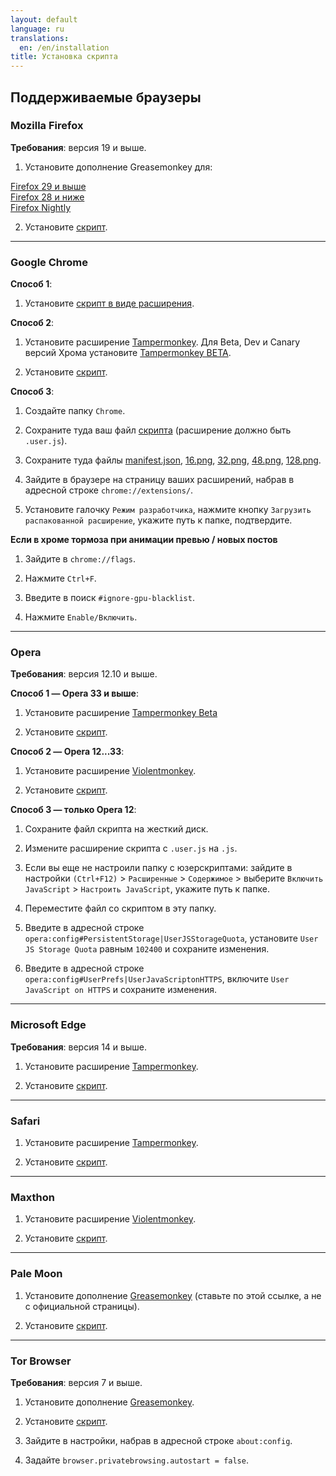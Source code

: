 ```yaml
---
layout: default
language: ru
translations:
  en: /en/installation
title: Установка скрипта
---
```


## Поддерживаемые браузеры

<h3 id="Firefox">Mozilla Firefox</h3>

**Требования**: версия 19 и выше.

1. Установите дополнение Greasemonkey для:
>
[Firefox 29 и выше](https://addons.mozilla.org/ru/firefox/addon/greasemonkey/)<br>
[Firefox 28 и ниже](https://addons.mozilla.org/ru/firefox/addon/greasemonkey/versions/)<br>
[Firefox Nightly](https://arantius.com/misc/gm-nightly/)

2. Установите [скрипт](https://raw.github.com/SthephanShinkufag/Dollchan-Extension-Tools/master/Dollchan_Extension_Tools.user.js).
<hr>

<h3 id="Chrome">Google Chrome</h3>

**Способ 1**:

1. Установите [скрипт в виде расширения](https://chrome.google.com/webstore/detail/dollchan-extension-tools/ipnoalfffblkaodfmipjjgkfbgcfadad).

**Способ 2**:

1. Установите расширение [Tampermonkey](https://chrome.google.com/webstore/detail/tampermonkey/dhdgffkkebhmkfjojejmpbldmpobfkfo). Для Beta, Dev и Canary версий Хрома установите [Tampermonkey BETA](https://chrome.google.com/webstore/detail/tampermonkey-beta/gcalenpjmijncebpfijmoaglllgpjagf).

2. Установите [скрипт](https://raw.github.com/SthephanShinkufag/Dollchan-Extension-Tools/master/Dollchan_Extension_Tools.user.js).

**Способ 3**:

1. Создайте папку `Chrome`.

2. Сохраните туда ваш файл [скрипта](https://raw.github.com/SthephanShinkufag/Dollchan-Extension-Tools/master/Dollchan_Extension_Tools.user.js) (расширение должно быть `.user.js`).

3. Сохраните туда файлы [manifest.json](https://github.com/SthephanShinkufag/Dollchan-Extension-Tools/raw/master/Chrome/manifest.json), [16.png](https://github.com/SthephanShinkufag/Dollchan-Extension-Tools/raw/master/Chrome/16.png), [32.png](https://github.com/SthephanShinkufag/Dollchan-Extension-Tools/raw/master/Chrome/32.png), [48.png](https://github.com/SthephanShinkufag/Dollchan-Extension-Tools/raw/master/Chrome/48.png), [128.png](https://github.com/SthephanShinkufag/Dollchan-Extension-Tools/raw/master/Chrome/128.png).

4. Зайдите в браузере на страницу ваших расширений, набрав в адресной строке `chrome://extensions/`.

5. Установите галочку `Режим разработчика`, нажмите кнопку `Загрузить распакованной расширение`, укажите путь к папке, подтвердите.

**Если в хроме тормоза при анимации превью / новых постов**

1. Зайдите в `chrome://flags`.

2. Нажмите `Ctrl+F`.

3. Введите в поиск `#ignore-gpu-blacklist`.

4. Нажмите `Enable/Включить`.
<hr>

<h3 id="Opera">Opera</h3>

**Требования**: версия 12.10 и выше.

**Способ 1 &mdash; Opera 33 и выше**:

1. Установите расширение [Tampermonkey Beta](https://addons.opera.com/ru/extensions/details/tampermonkey-beta/)

2. Установите [скрипт](https://raw.github.com/SthephanShinkufag/Dollchan-Extension-Tools/master/Dollchan_Extension_Tools.user.js).

**Способ 2 &mdash; Opera 12...33**:

1. Установите расширение [Violentmonkey](https://addons.opera.com/ru/extensions/details/violent-monkey/).

2. Установите [скрипт](https://raw.github.com/SthephanShinkufag/Dollchan-Extension-Tools/master/Dollchan_Extension_Tools.user.js).

**Способ 3 &mdash; только Opera 12**:

1. Сохраните файл скрипта на жесткий диск.

2. Измените расширение скрипта с `.user.js` на `.js`.

3. Если вы еще не настроили папку с юзерскриптами: зайдите в настройки `(Ctrl+F12)` > `Расширенные` > `Содержимое` > выберите `Включить JavaScript` > `Настроить JavaScript`, укажите путь к папке.

4. Переместите файл со скриптом в эту папку.

5. Введите в адресной строке `opera:config#PersistentStorage|UserJSStorageQuota`, установите `User JS Storage Quota` равным `102400` и сохраните изменения.

6. Введите в адресной строке `opera:config#UserPrefs|UserJavaScriptonHTTPS`, включите `User JavaScript on HTTPS` и сохраните изменения.
<hr>

<h3 id="Edge">Microsoft Edge</h3>

**Требования**: версия 14 и выше.

1. Установите расширение [Tampermonkey](https://www.microsoft.com/store/apps/9NBLGGH5162S).

2. Установите [скрипт](https://raw.github.com/SthephanShinkufag/Dollchan-Extension-Tools/master/Dollchan_Extension_Tools.user.js).
<hr>

<h3 id="Safari">Safari</h3>

1. Установите расширение [Tampermonkey](https://safari.tampermonkey.net/tampermonkey.safariextz).

2. Установите [скрипт](https://raw.github.com/SthephanShinkufag/Dollchan-Extension-Tools/master/Dollchan_Extension_Tools.user.js).
<hr>

<h3 id="Maxthon">Maxthon</h3>

1. Установите расширение [Violentmonkey](http://extension.maxthon.com/detail/index.php?view_id=1680&category_id=#).

2. Установите [скрипт](https://raw.github.com/SthephanShinkufag/Dollchan-Extension-Tools/master/Dollchan_Extension_Tools.user.js).
<hr>

<h3 id="PaleMoon">Pale Moon</h3>

1. Установите дополнение [Greasemonkey](https://addons.mozilla.org/firefox/downloads/file/477129/greasemonkey-3.9beta2-fx.xpi) (ставьте по этой ссылке, а не с официальной страницы).

2. Установите [скрипт](https://raw.github.com/SthephanShinkufag/Dollchan-Extension-Tools/master/Dollchan_Extension_Tools.user.js).
<hr>

<h3 id="TorBrowser">Tor Browser</h3>

**Требования**: версия 7 и выше.

1. Установите дополнение [Greasemonkey](https://addons.mozilla.org/ru/firefox/addon/greasemonkey/).

2. Установите [скрипт](https://raw.github.com/SthephanShinkufag/Dollchan-Extension-Tools/master/Dollchan_Extension_Tools.user.js).

3. Зайдите в настройки, набрав в адресной строке `about:config`.

4. Задайте `browser.privatebrowsing.autostart = false`.
